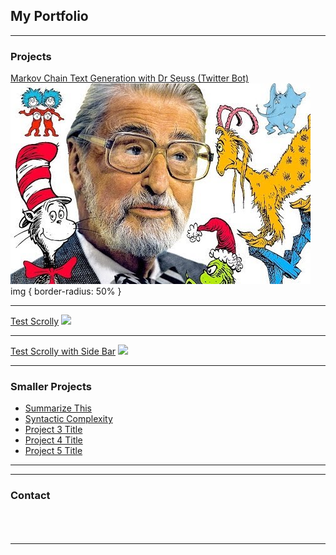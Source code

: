 ## My Portfolio

---

### Projects

<a href="https://twitter.com/DrSeuss85134023" target="_blank">Markov Chain Text Generation with Dr Seuss (Twitter Bot)</a>
<img src="images/dr_seuss.jpg?raw=true"/>
img {
  border-radius: 50%
}

---
<a href="https://natephil.github.io/scrolly_test/">Test Scrolly</a>
<img src="images/dummy_thumbnail.jpg?raw=true"/>

---
<a href="https://natephil.github.io/scrolly_test_side_bar/">Test Scrolly with Side Bar</a>
<img src="images/dummy_thumbnail.jpg?raw=true"/>

---

### Smaller Projects

- [Summarize This](https://natephil.github.io/summarize_this/)
- [Syntactic Complexity](https://natephil.github.io/sotu_syntactic_complexity/)
- [Project 3 Title](http://example.com/)
- [Project 4 Title](http://example.com/)
- [Project 5 Title](http://example.com/)

---
---
### Contact

<html>
<head>
<meta name="viewport" content="width=device-width, initial-scale=1">
<link rel="stylesheet" href="https://cdnjs.cloudflare.com/ajax/libs/font-awesome/4.7.0/css/font-awesome.min.css">
<!-- <link rel="stylesheet" type="text/css" href="css/style.css"> -->
<style type="text/css">
  .fa {
  padding: 20px;
  font-size: 30px;
  width: 30px;
  text-align: center;
  text-decoration: none;
  margin: 5px 2px;
  border-radius: 50%;
}

.fa:hover {
    opacity: 0.5;
}

.fa-twitter {
  color: #1DA1F2;
}

.fa-linkedin-square {
  color: #007bb5;
}
.fa-github {
  color: #211f1f;
}
.fa-envelope {
  color: #211f1f;
}
</style>
</head>
<body>

<!-- Add font awesome icons -->
<a href="https://github.com/natephil" target="_blank" class="fa fa-github fa-10x"></a>
<a href="https://www.linkedin.com/in/nathan-cahn-900b63a1/" target="_blank" class="fa fa-linkedin-square"></a>
<a href="mailto:natephil93@gmail.com?Subject=Hello%20again" target="_top" class="fa fa-envelope"></a>
<a href="https://twitter.com/cahn_nathan" target="_blank" class="fa fa-twitter"></a>



      
</body>
</html> 





---
<!-- <p style="font-size:11px">Page template forked from <a href="https://github.com/evanca/quick-portfolio">evanca</a></p> -->

